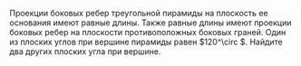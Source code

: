 Проекции боковых ребер треугольной пирамиды на плоскость ее основания имеют равные длины. Также равные длины имеют проекции боковых ребер на плоскости противоположных боковых граней. Один из плоских углов при вершине пирамиды равен $120^\circ $. Найдите два других плоских угла при вершине.